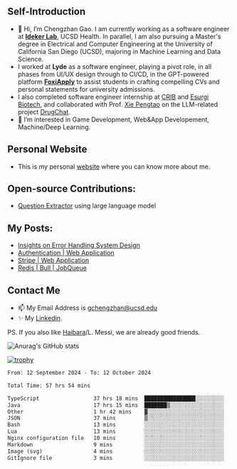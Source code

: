 ## Self-Introduction
- 👋 Hi, I’m Chengzhan Gao. I am currently working as a software engineer at **[Ideker Lab](https://idekerlab.ucsd.edu/)**, UCSD Health. In parallel, I am also pursuing a Master's degree in Electrical and Computer Engineering at the University of California San Diego (UCSD), majoring in Machine Learning and Data Science.
- I worked at **Lyde** as a software engineer, playing a pivot role, in all phases from UI/UX design through to CI/CD, in the GPT-powered platform **[FoxiApply](https://lyde.io)** to assist students in crafting compelling CVs and personal statements for university admissions.
- I also completed software engineer internship at [CRIB](https://apps.apple.com/us/app/crib-for-roommates/id6468918103?platform=iphone) and [Esurgi Biotech](https://myesurgi.com/), and collaborated with Prof. [Xie Pengtao](https://pengtaoxie.github.io/) on the LLM-related project [DrugChat](https://github.com/UCSD-AI4H/drugchat).
- 👀 I’m interested in Game Development, Web&App Developement, Machine/Deep Learning.

## Personal Website
-  This is my personal [website](https://gaochengzhan.netlify.app/) where you can know more about me.

## Open-source Contributions:
- [Question Extractor](https://github.com/nestordemeure/question_extractor) using large language model

## My Posts:
- [Insights on Error Handling System Design](https://gaochengzhan.netlify.app/post/error-handling/)
- [Authentication | Web Application](https://gaochengzhan.netlify.app/post/authentication/)
- [Stripe | Web Application](https://gaochengzhan.netlify.app/post/stripe/)
- [Redis | Bull | JobQueue](https://gaochengzhan.netlify.app/post/job-queue/)

## Contact Me
- 📫 My Email Address is gchengzhan@ucsd.edu
- ✨ My [Linkedin](https://www.linkedin.com/in/chengzhan-christoffel-gao/).

PS. If you also like [Haibara](https://www.detectiveconanworld.com/wiki/Ai_Haibara)/L. Messi, we are already good friends.

![Anurag's GitHub stats](https://github-readme-stats.vercel.app/api?username=GAOChengzhan&show_icons=true&theme=radical)

[![trophy](https://github-profile-trophy.vercel.app/?username=gaochengzhan&theme=flat&row=1&margin-w=12)](https://github.com/ryo-ma/github-profile-trophy)

<!--START_SECTION:waka-->

```txt
From: 12 September 2024 - To: 12 October 2024

Total Time: 57 hrs 54 mins

TypeScript                 37 hrs 18 mins  ████████████████░░░░░░░░░   64.44 %
Java                       17 hrs 15 mins  ███████▒░░░░░░░░░░░░░░░░░   29.79 %
Other                      1 hr 42 mins    ▓░░░░░░░░░░░░░░░░░░░░░░░░   02.94 %
JSON                       37 mins         ▒░░░░░░░░░░░░░░░░░░░░░░░░   01.07 %
Bash                       13 mins         ░░░░░░░░░░░░░░░░░░░░░░░░░   00.40 %
Lua                        13 mins         ░░░░░░░░░░░░░░░░░░░░░░░░░   00.38 %
Nginx configuration file   10 mins         ░░░░░░░░░░░░░░░░░░░░░░░░░   00.30 %
Markdown                   9 mins          ░░░░░░░░░░░░░░░░░░░░░░░░░   00.28 %
Image (svg)                4 mins          ░░░░░░░░░░░░░░░░░░░░░░░░░   00.13 %
GitIgnore file             3 mins          ░░░░░░░░░░░░░░░░░░░░░░░░░   00.10 %
```

<!--END_SECTION:waka-->

<!---
gaochengzhan/gaochengzhan is a ✨ special ✨ repository because its `README.md` (this file) appears on your GitHub profile.
You can click the Preview link to take a look at your changes.
--->
